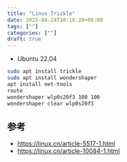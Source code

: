 ```yaml
---
title: "Linux Trickle"
date: 2022-04-24T10:18:28+08:00
tags: [""]
categories: [""]
draft: true
---
```


- Ubuntu 22.04

```bash
sudo apt install trickle
sudo apt install wondershaper
apt install net-tools
route
wondershaper wlp0s20f3 100 100
wondershaper clear wlp0s20f3
```

## 参考

- https://linux.cn/article-5517-1.html
- https://linux.cn/article-10084-1.html
